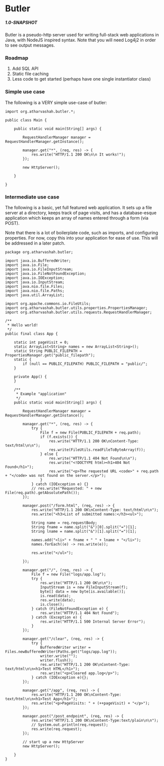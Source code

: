 # Butler
##### *1.0-SNAPSHOT*

Butler is a pseudo-http server used for writing full-stack web applications in Java, with NodeJS inspired syntax. Note that you will need Log4j2 in order to see output messages.

### Roadmap
1. Add SQL API
2. Static file caching
3. Less code to get started (perhaps have one single instantiator class)

### Simple use case
The following is a VERY simple use-case of butler:
```
import org.atharvashah.butler.*;

public class Main {
	
	public static void main(String[] args) {
		
		RequestHandlerManager manager = RequestHandlerManager.getInstance();
		
		manager.get("*", (req, res) -> {
			res.write("HTTP/1.1 200 OK\n\n It works!");
		});
		
		new HttpServer();
		
	}

}
```

### Intermediate use case
The following is a basic, yet full featured web application. It sets up a file server at a directory, keeps track of page visits, and has a database-esque application which keeps an array of names entered through a form (via POST).


Note that there is a lot of boilerplate code, such as imports, and configuring properties. For now, copy this into your application for ease of use. This will be addressed in a later patch.


```
package org.atharvashah.butler;

import java.io.BufferedWriter;
import java.io.File;
import java.io.FileInputStream;
import java.io.FileNotFoundException;
import java.io.IOException;
import java.io.InputStream;
import java.nio.file.Files;
import java.nio.file.Paths;
import java.util.ArrayList;

import org.apache.commons.io.FileUtils;
import org.atharvashah.butler.utils.properties.PropertiesManager;
import org.atharvashah.butler.utils.requests.RequestHandlerManager;

/**
 * Hello world!
 */
public final class App {

    static int pageVisit = 0;
    static ArrayList<String> names = new ArrayList<String>();
    static String PUBLIC_FILEPATH = PropertiesManager.get("public_filepath");
    static {
        if (null == PUBLIC_FILEPATH) PUBLIC_FILEPATH = "public/";
    }

    private App() {
    }

    /**
     * Example "application"
     */
    public static void main(String[] args) {

        RequestHandlerManager manager = RequestHandlerManager.getInstance();

        manager.get("*", (req, res) -> {
            try {
                File f = new File(PUBLIC_FILEPATH + req.path);
                if (f.exists()) {
                    res.write("HTTP/1.1 200 OK\nContent-Type: text/html\n\n");
                    res.write(FileUtils.readFileToByteArray(f));
                } else {
                    res.write("HTTP/1.1 404 Not Found\n\n");
                    res.write("<!DOCTYPE html><h1>404 Not Found</h1>");
                    res.write("<p>The requested URL <code>" + req.path + "</code> was not found on the server.</p>");
                }
            } catch (IOException e) {}
            // res.write("Requested: " + new File(req.path).getAbsolutePath());
        });

        manager.post("/form.html", (req, res) -> {
            res.write("HTTP/1.1 200 OK\nContent-Type: text/html\n\n");
            res.write("<h3>List of submitted names:</h3><ul>");

            String name = req.requestBody;
            String fname = name.split("&")[0].split("=")[1];
            String lname = name.split("&")[1].split("=")[1];

            names.add("<li>" + fname + " " + lname + "</li>");
            names.forEach((e) -> res.write(e));
            
            res.write("</ul>");
            
        });

        manager.get("/", (req, res) -> {
            File f = new File("logs/app.log");
            try {
                res.write("HTTP/1.1 200 OK\n\n");
                InputStream is = new FileInputStream(f);
                byte[] data = new byte[is.available()];
                is.read(data);
                res.write(data);
                is.close();
            } catch (FileNotFoundException e) {
                res.write("HTTP/1.1 404 Not Found");
            } catch (Exception e) {
                res.write("HTTP/1.1 500 Internal Server Error");
            }
        });

        manager.get("/clear", (req, res) -> {
            try {
                BufferedWriter writer = Files.newBufferedWriter(Paths.get("logs/app.log"));
                writer.write("");
                writer.flush();
                res.write("HTTP/1.1 200 OK\nContent-Type: text/html\n\n<h1>Test HTML</h1>");
                res.write("<p>Cleared app.log</p>");
            } catch (IOException e){};
        });

        manager.get("/app", (req, res) -> {
            res.write("HTTP/1.1 200 OK\nContent-Type: text/html\n\n<h1>Test App</h1>");
            res.write("<p>PageVisits: " + (++pageVisit) + "</p>");
        });

        manager.post("/post_endpoint", (req, res) -> {
            res.write("HTTP/1.1 200 OK\nContent-Type:text/plain\n\n");
            // System.out.println(req.request);
            res.write(req.request);
        });

        // start up a new HttpServer
        new HttpServer();

    }
}
```